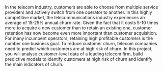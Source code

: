In the telecom industry, customers are able to choose from multiple service providers and actively switch from one operator to another. In this highly competitive market, the telecommunications industry experiences an average of 15-25% annual churn rate. Given the fact that it costs 5-10 times more to acquire a new customer than to retain an existing one, customer retention has now become even more important than customer acquisition.
For many incumbent operators, retaining high profitable customers is the number one business goal.
To reduce customer churn, telecom companies need to predict which customers are at high risk of churn.
In this project, you will analyse customer-level data of a leading telecom firm, build predictive models to identify customers at high risk of churn and identify the main indicators of churn.

 